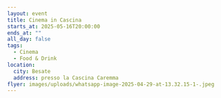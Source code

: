 ```yaml
---
layout: event
title: Cinema in Cascina
starts_at: 2025-05-16T20:00:00
ends_at: ""
all_day: false
tags:
  - Cinema
  - Food & Drink
location:
  city: Besate
  address: presso la Cascina Caremma
flyer: images/uploads/whatsapp-image-2025-04-29-at-13.32.15-1-.jpeg
---
```

